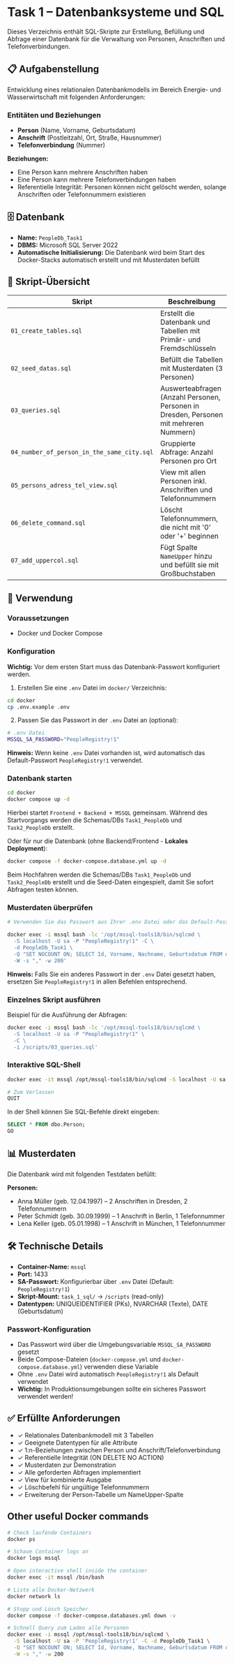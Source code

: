 # Task 1 – Datenbanksysteme und SQL

Dieses Verzeichnis enthält SQL-Skripte zur Erstellung, Befüllung und Abfrage einer Datenbank für die Verwaltung von Personen, Anschriften und Telefonverbindungen.

## 📋 Aufgabenstellung

Entwicklung eines relationalen Datenbankmodells im Bereich Energie- und Wasserwirtschaft mit folgenden Anforderungen:

### Entitäten und Beziehungen
- **Person** (Name, Vorname, Geburtsdatum)
- **Anschrift** (Postleitzahl, Ort, Straße, Hausnummer)
- **Telefonverbindung** (Nummer)

**Beziehungen:**
- Eine Person kann mehrere Anschriften haben
- Eine Person kann mehrere Telefonverbindungen haben
- Referentielle Integrität: Personen können nicht gelöscht werden, solange Anschriften oder Telefonnummern existieren

## 🗄️ Datenbank

- **Name:** `PeopleDb_Task1`
- **DBMS:** Microsoft SQL Server 2022
- **Automatische Initialisierung:** Die Datenbank wird beim Start des Docker-Stacks automatisch erstellt und mit Musterdaten befüllt

## 📁 Skript-Übersicht

| Skript | Beschreibung |
|--------|--------------|
| `01_create_tables.sql` | Erstellt die Datenbank und Tabellen mit Primär- und Fremdschlüsseln |
| `02_seed_datas.sql` | Befüllt die Tabellen mit Musterdaten (3 Personen) |
| `03_queries.sql` | Auswerteabfragen (Anzahl Personen, Personen in Dresden, Personen mit mehreren Nummern) |
| `04_number_of_person_in_the_same_city.sql` | Gruppierte Abfrage: Anzahl Personen pro Ort |
| `05_persons_adress_tel_view.sql` | View mit allen Personen inkl. Anschriften und Telefonnummern |
| `06_delete_command.sql` | Löscht Telefonnummern, die nicht mit '0' oder '+' beginnen |
| `07_add_uppercol.sql` | Fügt Spalte `NameUpper` hinzu und befüllt sie mit Großbuchstaben |

## 🚀 Verwendung

### Voraussetzungen
- Docker und Docker Compose

### Konfiguration

**Wichtig:** Vor dem ersten Start muss das Datenbank-Passwort konfiguriert werden.

1. Erstellen Sie eine `.env` Datei im `docker/` Verzeichnis:
```bash
cd docker
cp .env.example .env
```

2. Passen Sie das Passwort in der `.env` Datei an (optional):
```bash
# .env Datei
MSSQL_SA_PASSWORD="PeopleRegistry!1"
```

**Hinweis:** Wenn keine `.env` Datei vorhanden ist, wird automatisch das Default-Passwort `PeopleRegistry!1` verwendet.

### Datenbank starten
```bash
cd docker
docker compose up -d
```
Hierbei startet `Frontend + Backend + MSSQL` gemeinsam.
Während des Startvorgangs werden die Schemas/DBs `Task1_PeopleDb` und `Task2_PeopleDb` erstellt.

Oder für nur die Datenbank (ohne Backend/Frontend - **Lokales Deployment**):
```bash
docker compose -f docker-compose.database.yml up -d
```
Beim Hochfahren werden die Schemas/DBs `Task1_PeopleDb` und `Task2_PeopleDb` erstellt und die Seed-Daten eingespielt, damit Sie sofort Abfragen testen können.

### Musterdaten überprüfen
```bash
# Verwenden Sie das Passwort aus Ihrer .env Datei oder das Default-Passwort

docker exec -i mssql bash -lc '/opt/mssql-tools18/bin/sqlcmd \
  -S localhost -U sa -P "PeopleRegistry!1" -C \
  -d PeopleDb_Task1 \
  -Q "SET NOCOUNT ON; SELECT Id, Vorname, Nachname, Geburtsdatum FROM dbo.Person ORDER BY Nachname;" \
  -W -s "," -w 200'

```

**Hinweis:** Falls Sie ein anderes Passwort in der `.env` Datei gesetzt haben, ersetzen Sie `PeopleRegistry!1` in allen Befehlen entsprechend.

### Einzelnes Skript ausführen
Beispiel für die Ausführung der Abfragen:
```bash
docker exec -i mssql bash -lc '/opt/mssql-tools18/bin/sqlcmd \
  -S localhost -U sa -P "PeopleRegistry!1" \
  -C \
  -i /scripts/03_queries.sql'
```

### Interaktive SQL-Shell
```bash
docker exec -it mssql /opt/mssql-tools18/bin/sqlcmd -S localhost -U sa -P 'PeopleRegistry!1' -C -d PeopleDb_Task1

# Zum Verlassen
QUIT
```

In der Shell können Sie SQL-Befehle direkt eingeben:
```sql
SELECT * FROM dbo.Person;
GO
```

## 📊 Musterdaten

Die Datenbank wird mit folgenden Testdaten befüllt:

**Personen:**
- Anna Müller (geb. 12.04.1997) – 2 Anschriften in Dresden, 2 Telefonnummern
- Peter Schmidt (geb. 30.09.1999) – 1 Anschrift in Berlin, 1 Telefonnummer
- Lena Keller (geb. 05.01.1998) – 1 Anschrift in München, 1 Telefonnummer


## 🛠️ Technische Details

- **Container-Name:** `mssql`
- **Port:** 1433
- **SA-Passwort:** Konfigurierbar über `.env` Datei (Default: `PeopleRegistry!1`)
- **Skript-Mount:** `task_1_sql/` → `/scripts` (read-only)
- **Datentypen:** UNIQUEIDENTIFIER (PKs), NVARCHAR (Texte), DATE (Geburtsdatum)

### Passwort-Konfiguration
- Das Passwort wird über die Umgebungsvariable `MSSQL_SA_PASSWORD` gesetzt
- Beide Compose-Dateien (`docker-compose.yml` und `docker-compose.database.yml`) verwenden diese Variable
- Ohne `.env` Datei wird automatisch `PeopleRegistry!1` als Default verwendet
- **Wichtig:** In Produktionsumgebungen sollte ein sicheres Passwort verwendet werden!

## ✅ Erfüllte Anforderungen

- ✓ Relationales Datenbankmodell mit 3 Tabellen
- ✓ Geeignete Datentypen für alle Attribute
- ✓ 1:n-Beziehungen zwischen Person und Anschrift/Telefonverbindung
- ✓ Referentielle Integrität (ON DELETE NO ACTION)
- ✓ Musterdaten zur Demonstration
- ✓ Alle geforderten Abfragen implementiert
- ✓ View für kombinierte Ausgabe
- ✓ Löschbefehl für ungültige Telefonnummern
- ✓ Erweiterung der Person-Tabelle um NameUpper-Spalte

## Other useful Docker commands

```bash
# Check laufende Containers
docker ps

# Schaue Container logs an
docker logs mssql

# Open interactive shell inside the container
docker exec -it mssql /bin/bash

# Liste alle Docker-Netzwerk
docker network ls

# Stopp und Lösch Speicher
docker compose -f docker-compose.databases.yml down -v

# Schnell Query zum Laden alle Personen
docker exec -i mssql /opt/mssql-tools18/bin/sqlcmd \
  -S localhost -U sa -P 'PeopleRegistry!1' -C -d PeopleDb_Task1 \
  -Q "SET NOCOUNT ON; SELECT Id, Vorname, Nachname, Geburtsdatum FROM dbo.Person ORDER BY Nachname;" \
  -W -s "," -w 200

```